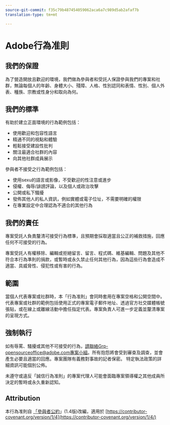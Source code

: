 ```yaml
---
source-git-commit: f35c79b487454059062aca6a7c989d5ab2afaf7b
translation-type: tm+mt

---
```

# Adobe行為准則

## 我們的保證

為了營造開放且歡迎的環境，我們做為參與者和受託人保證參與我們的專案和社群，無論每個人的年齡、身體大小、殘障、人格、性別認同和表情、性別、個人外表、種族、宗教或性身分和取向為何。

## 我們的標準

有助於建立正面環境的行為範例包括：

* 使用歡迎和包容性語言
* 精通不同的視點和體驗
* 輕鬆接受建設性批判
* 關注最適合社群的內容
* 向其他社群成員展示

參與者不接受之行為範例包括：

* 使用sexu的語言或影像，不受歡迎的性注意或進步
* 侵權、侮辱/誹謗評論，以及個人或政治攻擊
* 公開或私下騷擾
* 發佈其他人的私人資訊，例如實體或電子位址，不需要明確的權限
* 在專業設定中合理認為不適合的其他行為

## 我們的責任

專案受託人負責釐清可接受行為標準，且預期會採取適當且公正的補救措施，回應任何不可接受的行為。

專案受託人有權移除、編輯或拒絕留言、留言、程式碼、維基編輯、問題及其他不符合本行為準則的捐款，或暫時或永久禁止任何其他行為，因為這些行為會造成不適當、具威脅性、侵犯性或有害的行為。

## 範圍

當個人代表專案或社群時，本「行為准則」會同時套用在專案空格和公開空間中。代表專案或社群的範例包括使用正式的專案電子郵件地址、透過官方社交媒體帳號張貼，或在線上或離線活動中擔任指定代表。專案負責人可進一步定義並釐清專案的呈現方式。

## 強制執行

如有辱罵、騷擾或其他不可接受的行為，請聯絡Grp-opensourceoffice@adobe.com專案小組。所有抱怨將會受到審查及調查，並會產生必要且適當的回應。專案團隊有義務對事故的記者保密。
特定執法政策的詳細資訊可能個別公佈。

未遵守或違反「誠信行為准則」的專案代理人可能會面臨專案領導權之其他成員所決定的暫時或永久重新認知。

## Attribution

本行為准則自 [「參與者公約](https://contributor-covenant.org)」(1.4版)改編，適用於 [https://contributor-covenant.org/version/1/4](https://contributor-covenant.org/version/1/4/)
